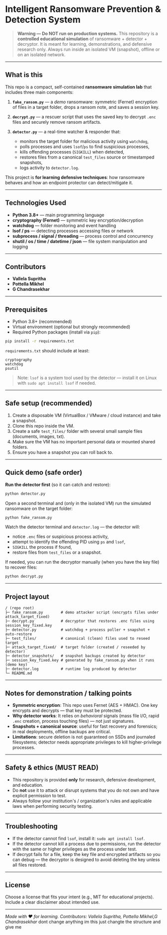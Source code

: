 # Intelligent Ransomware Prevention & Detection System

> **Warning — Do NOT run on production systems.**
> This repository is a **controlled educational simulation** of ransomware + detector + decryptor. It is meant for learning, demonstrations, and defensive research only. Always run inside an isolated VM (snapshot), offline or on an isolated network.

---

## What is this

This repo is a compact, self-contained **ransomware simulation lab** that includes three main components:

1. **`fake_ransom.py`** — a *demo* ransomware: symmetric (Fernet) encryption of files in a target folder, drops a ransom note, and saves a session key.
2. **`decrypt.py`** — a rescuer script that uses the saved key to decrypt `.enc` files and securely remove ransom artifacts.
3. **`detector.py`** — a real-time watcher & responder that:

   * monitors the target folder for malicious activity using `watchdog`,
   * polls processes and uses `lsof`/`ps` to find suspicious processes,
   * kills offending processes (`SIGKILL`) when detected,
   * restores files from a canonical `test_files` source or timestamped snapshots,
   * logs activity to `detector.log`.

This project is **for learning defensive techniques**: how ransomware behaves and how an endpoint protector can detect/mitigate it.

---

## Technologies Used

* **Python 3.8+** — main programming language
* **cryptography (Fernet)** — symmetric key encryption/decryption
* **watchdog** — folder monitoring and event handling
* **lsof / ps** — detecting processes accessing files or network
* **subprocess / signal / threading** — process control and concurrency
* **shutil / os / time / datetime / json** — file system manipulation and logging

---

## Contributors

* **Vallela Supritha**
* **Pottella Mikhel**
* **G Chandrasekhar**

---

## Prerequisites

* Python 3.8+ (recommended)
* Virtual environment (optional but strongly recommended)
* Required Python packages (install via `pip`):

```bash
pip install -r requirements.txt
```

`requirements.txt` should include at least:

```
cryptography
watchdog
psutil
```

> Note: `lsof` is a system tool used by the detector — install it on Linux with `sudo apt install lsof` if needed.

---

## Safe setup (recommended)

1. Create a disposable VM (VirtualBox / VMware / cloud instance) and take a snapshot.
2. Clone this repo inside the VM.
3. Create a safe `test_files/` folder with several small sample files (documents, images, txt).
4. Make sure the VM has no important personal data or mounted shared folders.
5. Ensure you have a snapshot you can roll back to.

---

## Quick demo (safe order)

**Run the detector first** (so it can catch and restore):

```bash
python detector.py
```

Open a second terminal and (only in the isolated VM) run the simulated ransomware on the target folder:

```bash
python fake_ransom.py
```

Watch the detector terminal and `detector.log` — the detector will:

* notice `.enc` files or suspicious process activity,
* attempt to identify the offending PID using `ps` and `lsof`,
* `SIGKILL` the process if found,
* restore files from `test_files` or a snapshot.

If needed, you can run the decryptor manually (when you have the key file) to recover files:

```bash
python decrypt.py
```

---

## Project layout

```
/ (repo root)
├─ fake_ransom.py        # demo attacker script (encrypts files under attack_target_fixed)
├─ decrypt.py            # decryptor that restores .enc files using session_key_fixed.key
├─ detector.py           # watchdog + process poller + snapshot + auto-restore
├─ test_files/           # canonical (clean) files used to reseed target
├─ attack_target_fixed/  # target folder (created / reseeded by detector)
├─ detector_snapshots/   # snapshot backups created by detector
├─ session_key_fixed.key # generated by fake_ransom.py when it runs (demo key)
├─ detector.log          # runtime log produced by detector
└─ README.md
```

---

## Notes for demonstration / talking points

* **Symmetric encryption**: This repo uses Fernet (AES + HMAC). One key encrypts and decrypts — that key must be protected.
* **Why detector works**: It relies on *behavioral* signals (mass file I/O, rapid `.enc` creation, process touching files) — not just signatures.
* **Snapshots + canonical source**: useful for fast recovery and forensics; in real deployments, offline backups are critical.
* **Limitations**: secure deletion is not guaranteed on SSDs and journaled filesystems; detector needs appropriate privileges to kill higher-privilege processes.

---

## Safety & ethics (MUST READ)

* This repository is provided **only** for research, defensive development, and education.
* Do **not** use it to attack or disrupt systems that you do not own and have explicit permission to test.
* Always follow your institution's / organization's rules and applicable laws when performing security testing.

---

## Troubleshooting

* If the detector cannot find `lsof`, install it: `sudo apt install lsof`.
* If the detector cannot kill a process due to permissions, run the detector with the same or higher privileges as the process under test.
* If decrypt fails for a file, keep the key file and encrypted artifacts so you can debug — the decryptor is designed to avoid deleting the key unless all files restored.

---

## License

Choose a license that fits your intent (e.g., MIT for educational projects). Include a clear disclaimer about intended use.

---

*Made with ❤️ for learning. Contributors:  Vallela Supritha, Pottella Mikhel,G Chandrasekhar* dont change anything im this just changte the structure and give me 
